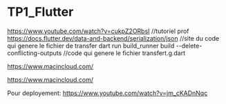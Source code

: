 # TP1_Flutter

https://www.youtube.com/watch?v=cukpZ2ORbsI //tutoriel prof
https://docs.flutter.dev/data-and-backend/serialization/json //site du code qui genere le fichier de transfer
dart run build_runner build --delete-conflicting-outputs //code qui genere le fichier transfert.g.dart

https://www.macincloud.com/

https://www.macincloud.com/

Pour deployement: https://www.youtube.com/watch?v=jm_cKADnNqc
